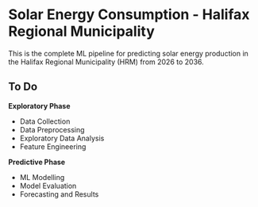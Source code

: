 # Solar Energy Consumption - Halifax Regional Municipality

This is the complete ML pipeline for predicting solar energy production in the Halifax Regional Municipality (HRM) from 2026 to 2036.

## To Do

**Exploratory Phase**
- Data Collection
- Data Preprocessing
- Exploratory Data Analysis
- Feature Engineering

**Predictive Phase**
- ML Modelling
- Model Evaluation
- Forecasting and Results
